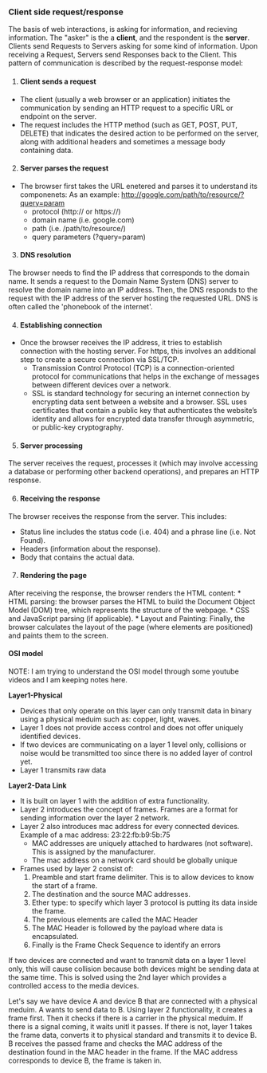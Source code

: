 ### Client side request/response
The basis of web interactions, is asking for information, and recieving information. The "asker" is the a **client**, and the respondent is the **server**. Clients send Requests to Servers asking for some kind of information. Upon receiving a Request, Servers send Responses back to the Client.
This pattern of communication is described by the request-response model:
1. #### Client sends a request
* The client (usually a web browser or an application) initiates the communication by sending an HTTP request to a specific URL or endpoint on the server.
* The request includes the HTTP method (such as GET, POST, PUT, DELETE) that indicates the desired action to be performed on the server, along with additional headers and sometimes a message body containing data.

2. #### Server parses the request
* The browser first takes the URL enetered and parses it to understand its componenets:
     As an example: http://google.com/path/to/resource/?query=param
    * protocol (http:// or https://)
    * domain name (i.e. google.com)
    * path (i.e. /path/to/resource/)
    * query parameters (?query=param)

3. #### DNS resolution

The browser needs to find the IP address that corresponds to the domain name. It sends a request to the Domain Name System (DNS) server to resolve the domain name into an IP address.
Then, the DNS responds to the request with the IP address of the server hosting the requested URL. DNS is often called the 'phonebook of the internet'.

4. #### Establishing connection
* Once the browser receives the IP address, it tries to establish connection with the hosting server. For https, this involves an additional step to create a secure connection via SSL/TCP.
    * Transmission Control Protocol (TCP) is a connection-oriented protocol for communications that helps in the exchange of messages between different devices over a network.
    * SSL is standard technology for securing an internet connection by encrypting data sent between a website and a browser. SSL uses certificates that contain a public key that authenticates the website’s identity and allows for encrypted data transfer through asymmetric, or public-key cryptography.

5. #### Server processing

The server receives the request, processes it (which may involve accessing a database or performing other backend operations), and prepares an HTTP response.

6. #### Receiving the response

The browser receives the response from the server. This includes:
* Status line includes the status code (i.e. 404) and a phrase line (i.e. Not Found).
* Headers (information about the response).
* Body that contains the actual data.

7. #### Rendering the page

After receiving the response, the browser renders the HTML content:
    * HTML parsing: the browser parses the HTML to build the Document Object Model (DOM) tree, which represents the structure of the webpage.
    * CSS and JavaScript parsing (if applicable).
    * Layout and Painting: Finally, the browser calculates the layout of the page (where elements are positioned) and paints them to the screen.


#### OSI model
NOTE: I am trying to understand the OSI model through some youtube videos and I am keeping notes here.

**Layer1-Physical**

* Devices that only operate on this layer can only transmit data in binary using a physical meduim such as: copper, light, waves.
* Layer 1 does not provide access control and does not offer uniquely identified devices.
* If two devices are communicating on a layer 1 level only, collisions or noise would be transmitted too since there is no added layer of control yet.
* Layer 1 transmits raw data

**Layer2-Data Link**

* It is built on layer 1 with the addition of extra functionality.
* Layer 2 introduces the concept of frames. Frames are a format for sending information over the layer 2 network.
* Layer 2 also introduces mac address for every connected devices. Example of a mac address: 23:22:fb:b9:5b:75
    * MAC addresses are uniquely attached to hardwares (not software). This is assigned by the manufacturer.
    * The mac address on a network card should be globally unique
* Frames used by layer 2 consist of:
    1. Preamble and start frame delimiter. This is to allow devices to know the start of a frame.
    2. The destination and the source MAC addresses. 
    3. Ether type: to specify which layer 3 protocol is putting its data inside the frame.
    4. The previous elements are called the MAC Header
    5. The MAC Header is followed by the payload where data is encapsulated.
    6. Finally is the Frame Check Sequence to identify an errors

If two devices are connected and want to transmit data on a layer 1 level only, this will cause collision because both devices might be sending data at the same time. This is solved using the 2nd layer which provides a controlled access to the media devices.

Let's say we have device A and device B that are connected with a physical meduim. A wants to send data to B. Using layer 2 functionality, it creates a frame first. Then it checks if there is a carrier in the physical meduim. If there is a signal coming, it waits unitl it passes. If there is not, layer 1 takes the frame data, converts it to physical standard and transmits it to device B. B receives the passed frame and checks the MAC address of the destination found in the MAC header in the frame. If the MAC address corresponds to device B, the frame is taken in.

 
